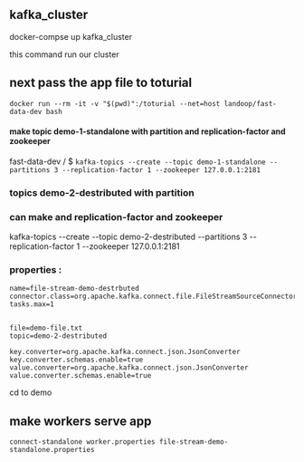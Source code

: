 

## kafka_cluster 
 docker-compse up kafka_cluster 

this command run our cluster


## next pass the app file to toturial 
``` docker run --rm -it -v "$(pwd)":/toturial --net=host landoop/fast-data-dev bash ```

#### make topic demo-1-standalone with partition and replication-factor and zookeeper
fast-data-dev / $ 
``` kafka-topics --create --topic demo-1-standalone --partitions 3 --replication-factor 1 --zookeeper 127.0.0.1:2181 ```

### topics demo-2-destributed with partition
### can make  and replication-factor and zookeeper
kafka-topics --create --topic demo-2-destributed --partitions 3 --replication-factor 1 --zookeeper 127.0.0.1:2181
### properties :
```  
name=file-stream-demo-destrbuted
connector.class=org.apache.kafka.connect.file.FileStreamSourceConnector
tasks.max=1


file=demo-file.txt
topic=demo-2-destributed
      
key.converter=org.apache.kafka.connect.json.JsonConverter
key.converter.schemas.enable=true
value.converter=org.apache.kafka.connect.json.JsonConverter
value.converter.schemas.enable=true 
```
cd to demo
## make workers serve app
``` connect-standalone worker.properties file-stream-demo-standalone.properties ```





